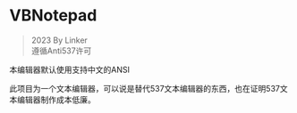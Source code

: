 # VBNotepad
>2023 By Linker<br>
>遵循Anti537许可<br>
<p>本编辑器默认使用支持中文的ANSI
<p>此项目为一个文本编辑器，可以说是替代537文本编辑器的东西，也在证明537文本编辑器制作成本低廉。
